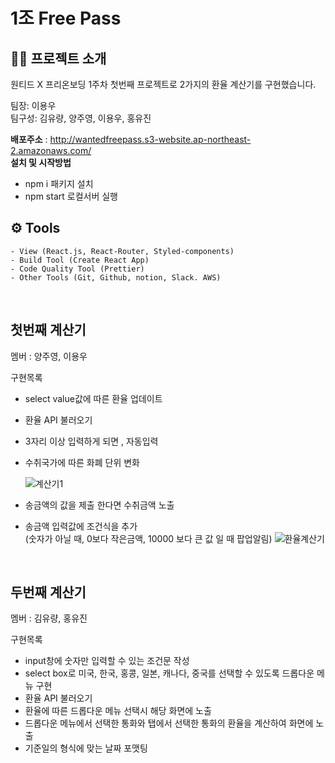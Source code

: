 # 1조 Free Pass

## 👨‍💻 프로젝트 소개

원티드 X 프리온보딩 1주차 첫번째 프로젝트로 2가지의 환율 계산기를 구현했습니다.

<p>팀장: 이용우 <br>
팀구성: 김유량, 양주영, 이용우, 홍유진</p>

**배포주소** : http://wantedfreepass.s3-website.ap-northeast-2.amazonaws.com/<br>
**설치 및 시작방법**

- npm i 패키지 설치
- npm start 로컬서버 실행

## ⚙️ Tools

```
- View (React.js, React-Router, Styled-components)
- Build Tool (Create React App)
- Code Quality Tool (Prettier)
- Other Tools (Git, Github, notion, Slack. AWS)
```

<br/>

## <b>첫번째 계산기</b>

<p>멤버 : 양주영, 이용우</p>

구현목록

- select value값에 따른 환율 업데이트
- 환율 API 불러오기
- 3자리 이상 입력하게 되면 , 자동입력
- 수취국가에 따른 화폐 단위 변화

  ![계산기1](https://user-images.githubusercontent.com/75065159/151044581-f458d60f-f595-479f-b6b1-9cab664e36c9.gif)

- 송금액의 값을 제출 한다면 수취금액 노출
- 송금액 입력값에 조건식을 추가 <br>(숫자가 아닐 때, 0보다 작은금액, 10000 보다 큰 값 일 때 팝업알림)
  ![환율계산기](https://user-images.githubusercontent.com/75065159/151046056-eb8740d8-6628-474e-99fe-42117460a732.gif)

<br/>

## <b>두번째 계산기</b>

<p>멤버 : 김유량, 홍유진</p>

구현목록

- input창에 숫자만 입력할 수 있는 조건문 작성
- select box로 미국, 한국, 홍콩, 일본, 캐나다, 중국를 선택할 수 있도록 드롭다운 메뉴 구현
- 환율 API 불러오기
- 환율에 따른 드롭다운 메뉴 선택시 해당 화면에 노출
- 드롭다운 메뉴에서 선택한 통화와 탭에서 선택한 통화의 환율을 계산하여 화면에 노출
- 기준일의 형식에 맞는 날짜 포맷팅
